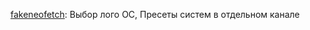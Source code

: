 [fakeneofetch](https://github.com/IgorVasilekIV/zalupa-modules/blob/main/fakeneofetch.py): Выбор лого ОС, Пресеты систем в отдельном канале
